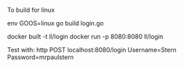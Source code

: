 
To build for linux

env GOOS=linux go build login.go

docker built -t ll/login
docker run -p 8080:8080 ll/login


Test with:
http POST localhost:8080/login Username=Stern Password=mrpaulstern

